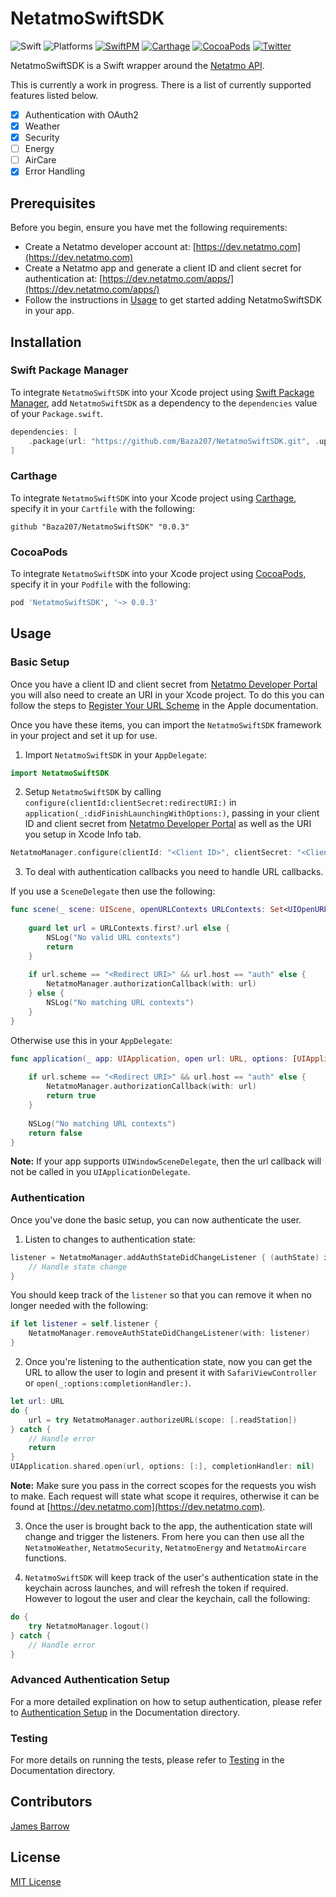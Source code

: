 # NetatmoSwiftSDK

![Swift](https://img.shields.io/badge/Swift-5.1-orange.svg)
![Platforms](https://img.shields.io/badge/Platforms-iOS-brightgreen.svg?style=flat)
[![SwiftPM](https://img.shields.io/badge/SwiftPM-compatible-brightgreen.svg?style=flat)](https://swift.org/package-manager)
[![Carthage](https://img.shields.io/badge/Carthage-compatible-brightgreen.svg?style=flat)](https://github.com/Carthage/Carthage)
[![CocoaPods](https://img.shields.io/badge/CocoaPods-compatible-brightgreen.svg?style=flat)](https://cocoapods.org)
[![Twitter](https://img.shields.io/badge/Twitter-@baza207-blue.svg?style=flat)](https://twitter.com/baza207)

NetatmoSwiftSDK is a Swift wrapper around the [Netatmo API](https://dev.netatmo.com).

This is currently a work in progress. There is a list of currently supported features listed below.

- [x] Authentication with OAuth2  
- [x] Weather  
- [x] Security
- [ ] Energy  
- [ ] AirCare  
- [x] Error Handling

## Prerequisites

Before you begin, ensure you have met the following requirements:

- Create a Netatmo developer account at: [https://dev.netatmo.com](https://dev.netatmo.com)
- Create a Netatmo app and generate a client ID and client secret for authentication at: [https://dev.netatmo.com/apps/](https://dev.netatmo.com/apps/)
- Follow the instructions in [Usage](#Usage) to get started adding NetatmoSwiftSDK in your app.

## Installation

### Swift Package Manager

To integrate `NetatmoSwiftSDK` into your Xcode project using [Swift Package Manager](https://swift.org/package-manager), add `NetatmoSwiftSDK` as a dependency to the `dependencies` value of your `Package.swift`.

```swift
dependencies: [
    .package(url: "https://github.com/Baza207/NetatmoSwiftSDK.git", .upToNextMajor(from: "0.0.3"))
]
```

### Carthage

To integrate `NetatmoSwiftSDK` into your Xcode project using [Carthage](https://github.com/Carthage/Carthage), specify it in your `Cartfile` with the following:

```ogdl
github "Baza207/NetatmoSwiftSDK" "0.0.3"
```

### CocoaPods

To integrate `NetatmoSwiftSDK` into your Xcode project using [CocoaPods](https://cocoapods.org), specify it in your `Podfile` with the following:

```ruby
pod 'NetatmoSwiftSDK', '~> 0.0.3'
```

## Usage

### Basic Setup

Once you have a client ID and client secret from [Netatmo Developer Portal](https://dev.netatmo.com/apps/) you will also need to create an URI in your Xcode project. To do this you can follow the steps to [Register Your URL Scheme](https://developer.apple.com/documentation/uikit/inter-process_communication/allowing_apps_and_websites_to_link_to_your_content/defining_a_custom_url_scheme_for_your_app) in the Apple documentation.

Once you have these items, you can import the `NetatmoSwiftSDK` framework in your project and set it up for use.

1. Import `NetatmoSwiftSDK` in your `AppDelegate`:

```swift
import NetatmoSwiftSDK
```

2. Setup `NetatmoSwiftSDK` by calling `configure(clientId:clientSecret:redirectURI:)` in `application(_:didFinishLaunchingWithOptions:)`, passing in your client ID and client secret from [Netatmo Developer Portal](https://dev.netatmo.com) as well as the URI you setup in Xcode Info tab.

```swift
NetatmoManager.configure(clientId: "<Client ID>", clientSecret: "<Client Secret>", redirectURI: "<Redirect URI>://auth")
```

3. To deal with authentication callbacks you need to handle URL callbacks.

If you use a `SceneDelegate` then use the following:

```swift
func scene(_ scene: UIScene, openURLContexts URLContexts: Set<UIOpenURLContext>) {
    
    guard let url = URLContexts.first?.url else {
        NSLog("No valid URL contexts")
        return
    }
    
    if url.scheme == "<Redirect URI>" && url.host == "auth" else {
        NetatmoManager.authorizationCallback(with: url)
    } else {
        NSLog("No matching URL contexts")
    }
}
```

Otherwise use this in your `AppDelegate`:

```swift
func application(_ app: UIApplication, open url: URL, options: [UIApplication.OpenURLOptionsKey : Any] = [:]) -> Bool {
    
    if url.scheme == "<Redirect URI>" && url.host == "auth" else {
        NetatmoManager.authorizationCallback(with: url)
        return true
    }
    
    NSLog("No matching URL contexts")
    return false
}
```

**Note:** If your app supports `UIWindowSceneDelegate`, then the url callback will not be called in you `UIApplicationDelegate`.

### Authentication

Once you've done the basic setup, you can now authenticate the user.

1.  Listen to changes to authentication state:

```swift
listener = NetatmoManager.addAuthStateDidChangeListener { (authState) in
    // Handle state change
}
```

You should keep track of the `listener` so that you can remove it when no longer needed with the following:

```swift
if let listener = self.listener {
    NetatmoManager.removeAuthStateDidChangeListener(with: listener)
}
```

2. Once you're listening to the authentication state, now you can get the URL to allow the user to login and present it with `SafariViewController` or `open(_:options:completionHandler:)`.

```swift
let url: URL
do {
    url = try NetatmoManager.authorizeURL(scope: [.readStation])
} catch {
    // Handle error
    return
}
UIApplication.shared.open(url, options: [:], completionHandler: nil)
```

**Note:** Make sure you pass in the correct scopes for the requests you wish to make. Each request will state what scope it requires, otherwise it can be found at [https://dev.netatmo.com](https://dev.netatmo.com).

3. Once the user is brought back to the app, the authentication state will change and trigger the listeners. From here you can then use all the `NetatmoWeather`, `NetatmoSecurity`, `NetatmoEnergy` and `NetatmoAircare` functions.

4. `NetatmoSwiftSDK` will keep track of the user's authentication state in the keychain across launches, and will refresh the token if required. However to logout the user and clear the keychain, call the following:

```swift
do {
    try NetatmoManager.logout()
} catch {
    // Handle error
}
```

### Advanced Authentication Setup

For a more detailed explination on how to setup authentication, please refer to [Authentication Setup](https://github.com/Baza207/NetatmoSwiftSDK/blob/master/Documentation/Authentication-Setup.md) in the Documentation directory.


### Testing

For more details on running the tests, please refer to [Testing](https://github.com/Baza207/NetatmoSwiftSDK/blob/master/Documentation/Testing.md) in the Documentation directory.

## Contributors

[James Barrow](https://github.com/baza207)

## License

[MIT License](LICENSE)
